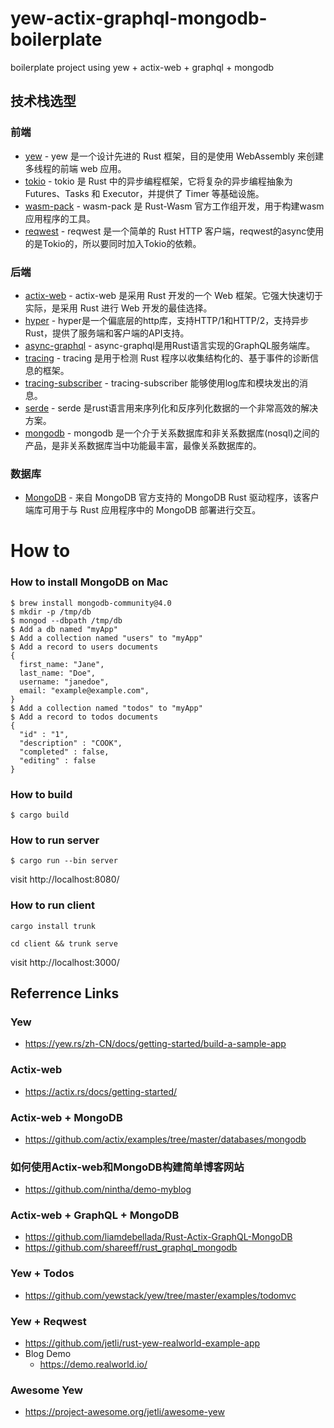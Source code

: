 # yew-actix-graphql-mongodb-boilerplate
boilerplate project using yew + actix-web + graphql + mongodb


## 技术栈选型
### 前端
* [yew](https://yew.rs/) - yew 是一个设计先进的 Rust 框架，目的是使用 WebAssembly 来创建多线程的前端 web 应用。
* [tokio](https://tokio.rs/) - tokio 是 Rust 中的异步编程框架，它将复杂的异步编程抽象为 Futures、Tasks 和 Executor，并提供了 Timer 等基础设施。
* [wasm-pack](https://github.com/rustwasm/wasm-pack) - wasm-pack 是 Rust-Wasm 官方工作组开发，用于构建wasm应用程序的工具。
* [reqwest](https://docs.rs/reqwest/) - reqwest 是一个简单的 Rust HTTP 客户端，reqwest的async使用的是Tokio的，所以要同时加入Tokio的依赖。

### 后端
* [actix-web](https://actix.rs/) - actix-web 是采用 Rust 开发的一个 Web 框架。它强大快速切于实际，是采用 Rust 进行 Web 开发的最佳选择。
* [hyper](https://docs.rs/hyper) - hyper是一个偏底层的http库，支持HTTP/1和HTTP/2，支持异步Rust，提供了服务端和客户端的API支持。
* [async-graphql](https://docs.rs/async-graphql) - async-graphql是用Rust语言实现的GraphQL服务端库。
* [tracing](https://docs.rs/tracing/) - tracing 是用于检测 Rust 程序以收集结构化的、基于事件的诊断信息的框架。
* [tracing-subscriber](https://docs.rs/tracing-subscriber) - tracing-subscriber 能够使用log库和模块发出的消息。
* [serde](https://serde.rs/) - serde 是rust语言用来序列化和反序列化数据的一个非常高效的解决方案。
* [mongodb](https://docs.rs/mongodb) - mongodb 是一个介于关系数据库和非关系数据库(nosql)之间的产品，是非关系数据库当中功能最丰富，最像关系数据库的。

### 数据库
* [MongoDB](https://github.com/mongodb/mongo-rust-driver) - 来自 MongoDB 官方支持的 MongoDB Rust 驱动程序，该客户端库可用于与 Rust 应用程序中的 MongoDB 部署进行交互。


# How to

### How to install MongoDB on Mac
```
$ brew install mongodb-community@4.0
$ mkdir -p /tmp/db
$ mongod --dbpath /tmp/db
$ Add a db named "myApp"
$ Add a collection named "users" to "myApp"
$ Add a record to users documents
{
  first_name: "Jane",
  last_name: "Doe",
  username: "janedoe",
  email: "example@example.com",
}
$ Add a collection named "todos" to "myApp"
$ Add a record to todos documents
{
  "id" : "1",
  "description" : "COOK",
  "completed" : false,
  "editing" : false
}
```
### How to build
```
$ cargo build
```

### How to run server
```
$ cargo run --bin server
```
visit http://localhost:8080/

### How to run client

```
cargo install trunk

cd client && trunk serve
```
visit http://localhost:3000/


## Referrence Links
### Yew
* https://yew.rs/zh-CN/docs/getting-started/build-a-sample-app

### Actix-web
* https://actix.rs/docs/getting-started/

### Actix-web + MongoDB
* https://github.com/actix/examples/tree/master/databases/mongodb

### 如何使用Actix-web和MongoDB构建简单博客网站
* https://github.com/nintha/demo-myblog

### Actix-web + GraphQL + MongoDB
* https://github.com/liamdebellada/Rust-Actix-GraphQL-MongoDB
* https://github.com/shareeff/rust_graphql_mongodb

### Yew + Todos
* https://github.com/yewstack/yew/tree/master/examples/todomvc

### Yew + Reqwest
* https://github.com/jetli/rust-yew-realworld-example-app
* Blog Demo 
  -  https://demo.realworld.io/

### Awesome Yew
* https://project-awesome.org/jetli/awesome-yew
